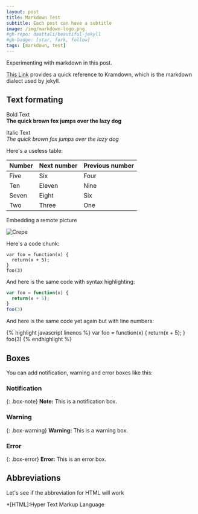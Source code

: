 ```yaml
---
layout: post
title: Markdown Test
subtitle: Each post can have a subtitle
image: /img/markdown-logo.png
#gh-repo: daattali/beautiful-jekyll
#gh-badge: [star, fork, follow]
tags: [markdown, test]
---
```

Experimenting with markdown in this post.

[This Link](https://kramdown.gettalong.org/quickref.html) provides a quick reference to Kramdown, which is the markdown dialect used by jekyll.

## Text formating
Bold Text  
**The quick brown fox jumps over the lazy dog**

Italic Text  
_The quick brown fox jumps over the lazy dog_

Here's a useless table:

| Number | Next number | Previous number |
| :------ |:--- | :--- |
| Five | Six | Four |
| Ten | Eleven | Nine |
| Seven | Eight | Six |
| Two | Three | One |


Embedding a remote picture

![Crepe](http://s3-media3.fl.yelpcdn.com/bphoto/cQ1Yoa75m2yUFFbY2xwuqw/348s.jpg)

Here's a code chunk:

~~~
var foo = function(x) {
  return(x + 5);
}
foo(3)
~~~

And here is the same code with syntax highlighting:

```javascript
var foo = function(x) {
  return(x + 5);
}
foo(3)
```

And here is the same code yet again but with line numbers:

{% highlight javascript linenos %}
var foo = function(x) {
  return(x + 5);
}
foo(3)
{% endhighlight %}

## Boxes
You can add notification, warning and error boxes like this:

### Notification

{: .box-note}
**Note:** This is a notification box.

### Warning

{: .box-warning}
**Warning:** This is a warning box.

### Error

{: .box-error}
**Error:** This is an error box.

## Abbreviations
Let's see if the abbreviation for HTML will work

*[HTML]:Hyper Text Markup Language
